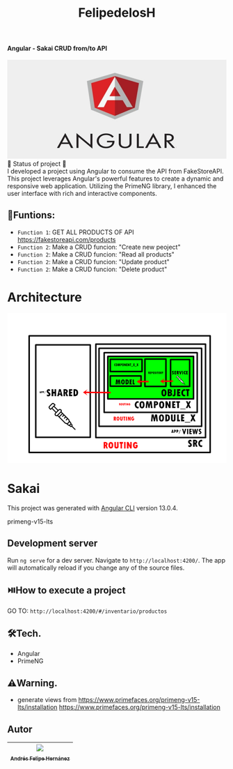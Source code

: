 <h1 align="center"> FelipedelosH </h1>
<br>
<h4>Angular - Sakai CRUD from/to API</h4>

![Banner](Docs/banner.png)
<br>
:construction: Status of project :construction:
<br>
I developed a project using Angular to consume the API from FakeStoreAPI. This project leverages Angular's powerful features to create a dynamic and responsive web application. Utilizing the PrimeNG library, I enhanced the user interface with rich and interactive components.

## :hammer:Funtions:

- `Function 1`: GET ALL PRODUCTS OF API https://fakestoreapi.com/products<br>
- `Function 2`: Make a CRUD funcion: "Create new peoject"<br>
- `Function 2`: Make a CRUD funcion: "Read all products"<br>
- `Function 2`: Make a CRUD funcion: "Update product"<br>
- `Function 2`: Make a CRUD funcion: "Delete product"<br>


# Architecture

![Architecture](Docs/arquitecture.png)

# Sakai

This project was generated with [Angular CLI](https://github.com/angular/angular-cli) version 13.0.4.

primeng-v15-lts

## Development server

Run `ng serve` for a dev server. Navigate to `http://localhost:4200/`. The app will automatically reload if you change any of the source files.


## :play_or_pause_button:How to execute a project

GO TO: `http://localhost:4200/#/inventario/productos`

## :hammer_and_wrench:Tech.

- Angular
- PrimeNG

## :warning:Warning.

- generate views from https://www.primefaces.org/primeng-v15-lts/installation https://www.primefaces.org/primeng-v15-lts/installation 

## Autor

| [<img src="https://avatars.githubusercontent.com/u/38327255?v=4" width=115><br><sub>Andrés Felipe Hernánez</sub>](https://github.com/felipedelosh)|
| :---: |